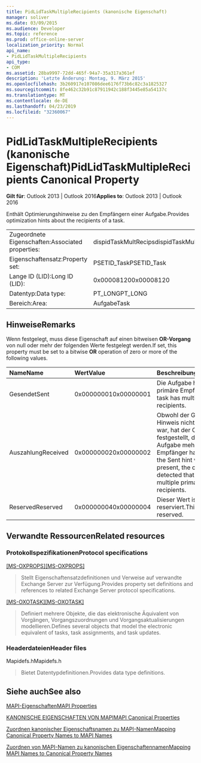 ```yaml
---
title: PidLidTaskMultipleRecipients (kanonische Eigenschaft)
manager: soliver
ms.date: 03/09/2015
ms.audience: Developer
ms.topic: reference
ms.prod: office-online-server
localization_priority: Normal
api_name:
- PidLidTaskMultipleRecipients
api_type:
- COM
ms.assetid: 28ba9997-72dd-465f-94a7-35a317a361ef
description: 'Letzte Änderung: Montag, 9. März 2015'
ms.openlocfilehash: 3b260917e107086dee6176f73b6c82c3a1825327
ms.sourcegitcommit: 8fe462c32b91c87911942c188f3445e85a54137c
ms.translationtype: MT
ms.contentlocale: de-DE
ms.lasthandoff: 04/23/2019
ms.locfileid: "32360067"
---
```

# <a name="pidlidtaskmultiplerecipients-canonical-property"></a><span data-ttu-id="ae745-103">PidLidTaskMultipleRecipients (kanonische Eigenschaft)</span><span class="sxs-lookup"><span data-stu-id="ae745-103">PidLidTaskMultipleRecipients Canonical Property</span></span>

  
  
<span data-ttu-id="ae745-104">**Gilt für**: Outlook 2013 | Outlook 2016</span><span class="sxs-lookup"><span data-stu-id="ae745-104">**Applies to**: Outlook 2013 | Outlook 2016</span></span> 
  
<span data-ttu-id="ae745-105">Enthält Optimierungshinweise zu den Empfängern einer Aufgabe.</span><span class="sxs-lookup"><span data-stu-id="ae745-105">Provides optimization hints about the recipients of a task.</span></span>
  
|||
|:-----|:-----|
|<span data-ttu-id="ae745-106">Zugeordnete Eigenschaften:</span><span class="sxs-lookup"><span data-stu-id="ae745-106">Associated properties:</span></span>  <br/> |<span data-ttu-id="ae745-107">dispidTaskMultRecips</span><span class="sxs-lookup"><span data-stu-id="ae745-107">dispidTaskMultRecips</span></span>  <br/> |
|<span data-ttu-id="ae745-108">Eigenschaftensatz:</span><span class="sxs-lookup"><span data-stu-id="ae745-108">Property set:</span></span>  <br/> |<span data-ttu-id="ae745-109">PSETID_Task</span><span class="sxs-lookup"><span data-stu-id="ae745-109">PSETID_Task</span></span>  <br/> |
|<span data-ttu-id="ae745-110">Lange ID (LID):</span><span class="sxs-lookup"><span data-stu-id="ae745-110">Long ID (LID):</span></span>  <br/> |<span data-ttu-id="ae745-111">0x00008120</span><span class="sxs-lookup"><span data-stu-id="ae745-111">0x00008120</span></span>  <br/> |
|<span data-ttu-id="ae745-112">Datentyp:</span><span class="sxs-lookup"><span data-stu-id="ae745-112">Data type:</span></span>  <br/> |<span data-ttu-id="ae745-113">PT_LONG</span><span class="sxs-lookup"><span data-stu-id="ae745-113">PT_LONG</span></span>  <br/> |
|<span data-ttu-id="ae745-114">Bereich:</span><span class="sxs-lookup"><span data-stu-id="ae745-114">Area:</span></span>  <br/> |<span data-ttu-id="ae745-115">Aufgabe</span><span class="sxs-lookup"><span data-stu-id="ae745-115">Task</span></span>  <br/> |
   
## <a name="remarks"></a><span data-ttu-id="ae745-116">Hinweise</span><span class="sxs-lookup"><span data-stu-id="ae745-116">Remarks</span></span>

<span data-ttu-id="ae745-117">Wenn festgelegt, muss diese Eigenschaft auf einen bitweisen **OR-Vorgang** von null oder mehr der folgenden Werte festgelegt werden.</span><span class="sxs-lookup"><span data-stu-id="ae745-117">If set, this property must be set to a bitwise **OR** operation of zero or more of the following values.</span></span> 
  
|<span data-ttu-id="ae745-118">**Name**</span><span class="sxs-lookup"><span data-stu-id="ae745-118">**Name**</span></span>|<span data-ttu-id="ae745-119">**Wert**</span><span class="sxs-lookup"><span data-stu-id="ae745-119">**Value**</span></span>|<span data-ttu-id="ae745-120">**Beschreibung**</span><span class="sxs-lookup"><span data-stu-id="ae745-120">**Description**</span></span>|
|:-----|:-----|:-----|
|<span data-ttu-id="ae745-121">Gesendet</span><span class="sxs-lookup"><span data-stu-id="ae745-121">Sent</span></span>  <br/> |<span data-ttu-id="ae745-122">0x00000001</span><span class="sxs-lookup"><span data-stu-id="ae745-122">0x00000001</span></span>  <br/> |<span data-ttu-id="ae745-123">Die Aufgabe hat mehrere primäre Empfänger.</span><span class="sxs-lookup"><span data-stu-id="ae745-123">The task has multiple primary recipients.</span></span>  <br/> |
|<span data-ttu-id="ae745-124">Auszahlung</span><span class="sxs-lookup"><span data-stu-id="ae745-124">Received</span></span>  <br/> |<span data-ttu-id="ae745-125">0x00000002</span><span class="sxs-lookup"><span data-stu-id="ae745-125">0x00000002</span></span>  <br/> |<span data-ttu-id="ae745-126">Obwohl der Gesendete Hinweis nicht vorhanden war, hat der Client festgestellt, dass die Aufgabe mehrere primäre Empfänger hat.</span><span class="sxs-lookup"><span data-stu-id="ae745-126">Although the Sent hint was not present, the client detected that the task has multiple primary recipients.</span></span>  <br/> |
|<span data-ttu-id="ae745-127">Reserved</span><span class="sxs-lookup"><span data-stu-id="ae745-127">Reserved</span></span>  <br/> |<span data-ttu-id="ae745-128">0x00000004</span><span class="sxs-lookup"><span data-stu-id="ae745-128">0x00000004</span></span>  <br/> |<span data-ttu-id="ae745-129">Dieser Wert ist reserviert.</span><span class="sxs-lookup"><span data-stu-id="ae745-129">This value is reserved.</span></span>  <br/> |
   
## <a name="related-resources"></a><span data-ttu-id="ae745-130">Verwandte Ressourcen</span><span class="sxs-lookup"><span data-stu-id="ae745-130">Related resources</span></span>

### <a name="protocol-specifications"></a><span data-ttu-id="ae745-131">Protokollspezifikationen</span><span class="sxs-lookup"><span data-stu-id="ae745-131">Protocol specifications</span></span>

<span data-ttu-id="ae745-132">[[MS-OXPROPS]](https://msdn.microsoft.com/library/f6ab1613-aefe-447d-a49c-18217230b148%28Office.15%29.aspx)</span><span class="sxs-lookup"><span data-stu-id="ae745-132">[[MS-OXPROPS]](https://msdn.microsoft.com/library/f6ab1613-aefe-447d-a49c-18217230b148%28Office.15%29.aspx)</span></span>
  
> <span data-ttu-id="ae745-133">Stellt Eigenschaftensatzdefinitionen und Verweise auf verwandte Exchange Server zur Verfügung.</span><span class="sxs-lookup"><span data-stu-id="ae745-133">Provides property set definitions and references to related Exchange Server protocol specifications.</span></span>
    
<span data-ttu-id="ae745-134">[[MS-OXOTASK]](https://msdn.microsoft.com/library/55600ec0-6195-4730-8436-59c7931ef27e%28Office.15%29.aspx)</span><span class="sxs-lookup"><span data-stu-id="ae745-134">[[MS-OXOTASK]](https://msdn.microsoft.com/library/55600ec0-6195-4730-8436-59c7931ef27e%28Office.15%29.aspx)</span></span>
  
> <span data-ttu-id="ae745-135">Definiert mehrere Objekte, die das elektronische Äquivalent von Vorgängen, Vorgangszuordnungen und Vorgangsaktualisierungen modellieren.</span><span class="sxs-lookup"><span data-stu-id="ae745-135">Defines several objects that model the electronic equivalent of tasks, task assignments, and task updates.</span></span>
    
### <a name="header-files"></a><span data-ttu-id="ae745-136">Headerdateien</span><span class="sxs-lookup"><span data-stu-id="ae745-136">Header files</span></span>

<span data-ttu-id="ae745-137">Mapidefs.h</span><span class="sxs-lookup"><span data-stu-id="ae745-137">Mapidefs.h</span></span>
  
> <span data-ttu-id="ae745-138">Bietet Datentypdefinitionen.</span><span class="sxs-lookup"><span data-stu-id="ae745-138">Provides data type definitions.</span></span>
    
## <a name="see-also"></a><span data-ttu-id="ae745-139">Siehe auch</span><span class="sxs-lookup"><span data-stu-id="ae745-139">See also</span></span>



[<span data-ttu-id="ae745-140">MAPI-Eigenschaften</span><span class="sxs-lookup"><span data-stu-id="ae745-140">MAPI Properties</span></span>](mapi-properties.md)
  
[<span data-ttu-id="ae745-141">KANONISCHE EIGENSCHAFTEN VON MAPI</span><span class="sxs-lookup"><span data-stu-id="ae745-141">MAPI Canonical Properties</span></span>](mapi-canonical-properties.md)
  
[<span data-ttu-id="ae745-142">Zuordnen kanonischer Eigenschaftsnamen zu MAPI-Namen</span><span class="sxs-lookup"><span data-stu-id="ae745-142">Mapping Canonical Property Names to MAPI Names</span></span>](mapping-canonical-property-names-to-mapi-names.md)
  
[<span data-ttu-id="ae745-143">Zuordnen von MAPI-Namen zu kanonischen Eigenschaftennamen</span><span class="sxs-lookup"><span data-stu-id="ae745-143">Mapping MAPI Names to Canonical Property Names</span></span>](mapping-mapi-names-to-canonical-property-names.md)

